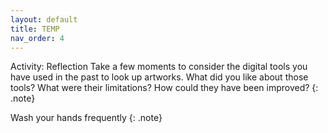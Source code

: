 ```yaml
---
layout: default
title: TEMP
nav_order: 4
---
```



Activity: Reflection
Take a few moments to consider the digital tools you have used in the past to look up artworks. What did you like about those tools? What were their limitations? How could they have been improved?
{: .note}


Wash your hands frequently
{: .note}
